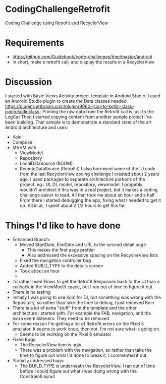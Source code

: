 # CodingChallengeRetrofit
Coding Challenge using Retrofit and RecyclerView

# Requirements
* https://github.com/Guidebook/code-challenges/tree/master/android
* In short, make a retrofit call, and display the results in a RecyclerView

# Discussion
I started with Basic Views Activity project template in Android Studio. 
I used an Android Studio plugin to create the Data classes needed. https://plugins.jetbrains.com/plugin/9960-json-to-kotlin-class-jsontokotlinclass-
Printing the raw data from the Retrofit call is just to the LogCat
Then I started copying content from another sample project I've been building. That sample is to demonstrate a standard state of the art Android architecture and uses:
* Koin
* Compose
* MVVM with
  * ViewModel
  * Repository
  * LocalDataSource (ROOM)
  * RemoteDataSource (RetroFit)
I also borrowed some of the UI code from the last RecyclerView coding challenge I created about 2 years ago. 
I used packages to separate architecture portions of the project. eg.: UI, DI, model, repository, viewmodel. I propably wouldn't architect it this way in a real project, but it makes a coding challenge easier to read.
All that took me about an hour and a half. From there I started debugging the app, fixing what I needed to get it up.
All in all, I spent about 2 1/2 hours to get this far.

# Things I'd like to have done
* Enhanced Branch:
  * Moved StartDate, EndDate and URL to the second detail page
    * This makes the first page prettier
    * Also addressed the excessive spacing on the RecyclerView lists
  * Fixed the navigation controller bug
  * Added BUILD_TYPE to the details screen
  * Took about an hour
  * 
* I'd rather used Flows to get the Retrofit Responses back to the UI than a callback in the ViewModel space, but I ran out of time to figure it out.
* There is no testing
* Initially I was going to use Koin for DI, but something was wrong with the Repository, so rather than take the time to debug, I just removed Koin
* There is a lot of extra "stuff" from the template and the other architecture I started with. For example the FAB, navigation, and the extra event listeners. They need to be removed
* For some reason I'm getting a lot of Retrofit errors on the Pixel 3 emulator. It seems to work once, then not. I'm not sure what is going on.
  * Seems to be working on the Pixel 6 emulator
* Fixed Bugs:
  * The RecyclerView item is ugly.
  * There was a problem with the navigation, so rather than take the time to figure out what I'd done to break it, I commented it out
* Partially addressed bugs:
  * The BUILD_TYPE is underneath the RecyclerView. I ran out of time before I could figure out what I was doing wrong with the ConstraintLayout



